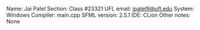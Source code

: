 Name: Jai Patel
Section: Class #23321
UFL email: jpatel9@ufl.edu
System: Windows
Compiler: main.cpp
SFML version: 2.5.1
IDE: CLion
Other notes: None


